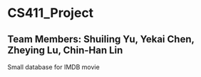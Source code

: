 # CS411_Project
## Team Members: Shuiling Yu, Yekai Chen, Zheying Lu, Chin-Han Lin

Small database for IMDB movie